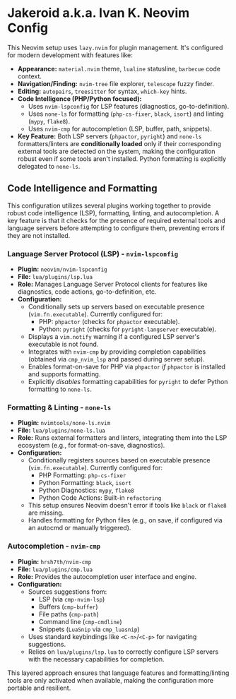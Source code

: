 # Jakeroid a.k.a. Ivan K. Neovim Config

This Neovim setup uses `lazy.nvim` for plugin management. It's configured for modern development with features like:

*   **Appearance:** `material.nvim` theme, `lualine` statusline, `barbecue` code context.
*   **Navigation/Finding:** `nvim-tree` file explorer, `telescope` fuzzy finder.
*   **Editing:** `autopairs`, `treesitter` for syntax, `which-key` hints.
*   **Code Intelligence (PHP/Python focused):**
    *   Uses `nvim-lspconfig` for LSP features (diagnostics, go-to-definition).
    *   Uses `none-ls` for formatting (`php-cs-fixer`, `black`, `isort`) and linting (`mypy`, `flake8`).
    *   Uses `nvim-cmp` for autocompletion (LSP, buffer, path, snippets).
*   **Key Feature:** Both LSP servers (`phpactor`, `pyright`) and `none-ls` formatters/linters are **conditionally loaded** only if their corresponding external tools are detected on the system, making the configuration robust even if some tools aren't installed. Python formatting is explicitly delegated to `none-ls`.

## Code Intelligence and Formatting

This configuration utilizes several plugins working together to provide robust code intelligence (LSP), formatting, linting, and autocompletion. A key feature is that it checks for the presence of required external tools and language servers before attempting to configure them, preventing errors if they are not installed.

### Language Server Protocol (LSP) - `nvim-lspconfig`

*   **Plugin:** `neovim/nvim-lspconfig`
*   **File:** `lua/plugins/lsp.lua`
*   **Role:** Manages Language Server Protocol clients for features like diagnostics, code actions, go-to-definition, etc.
*   **Configuration:**
    *   Conditionally sets up servers based on executable presence (`vim.fn.executable`). Currently configured for:
        *   PHP: `phpactor` (checks for `phpactor` executable).
        *   Python: `pyright` (checks for `pyright-langserver` executable).
    *   Displays a `vim.notify` warning if a configured LSP server's executable is not found.
    *   Integrates with `nvim-cmp` by providing completion capabilities (obtained via `cmp_nvim_lsp` and passed during server setup).
    *   Enables format-on-save for PHP via `phpactor` *if* `phpactor` is installed and supports formatting.
    *   Explicitly *disables* formatting capabilities for `pyright` to defer Python formatting to `none-ls`.

### Formatting & Linting - `none-ls`

*   **Plugin:** `nvimtools/none-ls.nvim`
*   **File:** `lua/plugins/none-ls.lua`
*   **Role:** Runs external formatters and linters, integrating them into the LSP ecosystem (e.g., for format-on-save, diagnostics).
*   **Configuration:**
    *   Conditionally registers sources based on executable presence (`vim.fn.executable`). Currently configured for:
        *   PHP Formatting: `php-cs-fixer`
        *   Python Formatting: `black`, `isort`
        *   Python Diagnostics: `mypy`, `flake8`
        *   Python Code Actions: Built-in `refactoring`
    *   This setup ensures Neovim doesn't error if tools like `black` or `flake8` are missing.
    *   Handles formatting for Python files (e.g., on save, if configured via an autocmd or manually triggered).

### Autocompletion - `nvim-cmp`

*   **Plugin:** `hrsh7th/nvim-cmp`
*   **File:** `lua/plugins/cmp.lua`
*   **Role:** Provides the autocompletion user interface and engine.
*   **Configuration:**
    *   Sources suggestions from:
        *   LSP (via `cmp-nvim-lsp`)
        *   Buffers (`cmp-buffer`)
        *   File paths (`cmp-path`)
        *   Command line (`cmp-cmdline`)
        *   Snippets (`LuaSnip` via `cmp_luasnip`)
    *   Uses standard keybindings like `<C-n>`/`<C-p>` for navigating suggestions.
    *   Relies on `lua/plugins/lsp.lua` to correctly configure LSP servers with the necessary capabilities for completion.

This layered approach ensures that language features and formatting/linting tools are only activated when available, making the configuration more portable and resilient.
